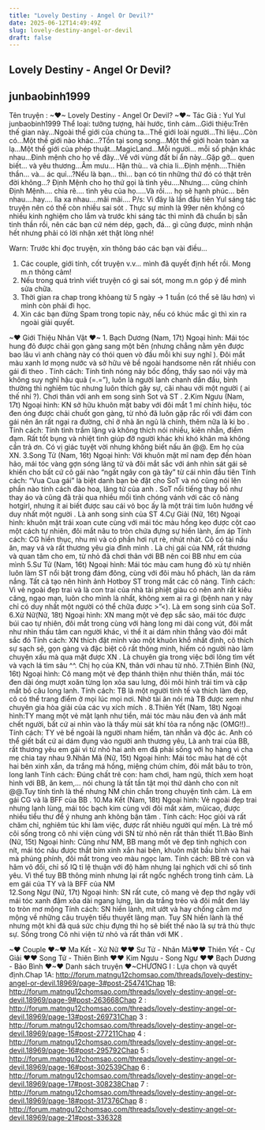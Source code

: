 ```yaml
---
title: "Lovely Destiny - Angel Or Devil?"
date: 2025-06-12T14:49:49Z
slug: lovely-destiny-angel-or-devil
draft: false
---
```


## Lovely Destiny - Angel Or Devil?

## junbaobinh1999

Tên truyện : ~♥~ Lovely Destiny - Angel Or Devil? ~♥~
Tác Giả : Yul Yul junbaobinh1999
Thể loại: tưởng tượng, hài hước, tình cảm...Giới thiệu:Trên thế gian này…Ngoài thể giới của chúng ta…Thế giới loài người…Thì liệu…Còn có…Một thế giới nào khác…?Tồn tại song song…Một thế giới hoàn toàn xa lạ…Một thế giới của phép thuật…MagicLand…Mỗi người… mỗi số phận khác nhau…Đinh mệnh cho họ về đây…Về với vùng đất bí ẩn này…Gặp gỡ… quen biết… và yêu thương…Âm mưu… Hận thù… và chia li…Định mệnh....Thiên thần... và... ác quỉ...?Nếu là bạn... thì... bạn có tin những thứ đó có thật trên đời không...? Định Mệnh cho họ thứ gọi là tình yêu....Nhưng.... cũng chính Định Mệnh.... chia rẽ.... tình yêu của họ.....Và rồi.... họ sẽ hạnh phúc... bên nhau....hay.... lìa xa nhau....mãi mãi....
P/s: Vì đây là lần đầu tiên Yul sáng tác truyện nên có thể còn nhiều sai sót . Thực sự mình là 99er nên không có nhiều kinh nghiệm cho lắm và trước khi sáng tác thì mình đã chuẩn bị sẵn tinh thần rồi, nên các bạn cứ ném dép, gạch, đá... gì cũng được, mình nhận hết nhưng phải có lời nhận xét thật lòng nhé!
 
Warn: Trước khi đọc truyện, xin thông báo các bạn vài điều...
1. Các couple, giới tính, cốt truyện v.v… mình đã quyết định hết rồi. Mong m.n thông cảm! 
2. Nếu trong quá trình viết truyện có gì sai sót, mong m.n góp ý để mình sửa chữa.
3. Thời gian ra chap trong khỏang từ 5 ngày -> 1 tuần (có thể sẽ lâu hơn) vì mình còn phải đi học.
4. Xin các bạn đừng Spam trong topic này, nếu có khúc mắc gì thì xin ra ngoài giải quyết.
 
 
 
 ~♥ Giới Thiệu Nhân Vật ♥~ 1. Bạch Dương (Nam, 17t) Ngoại hình: Mái tóc hung đỏ được chải gọn gàng sang một bên (nhưng chẳng nằm yên được bao lâu vì anh chàng này có thói quen vò đầu mỗi khi suy nghĩ ). Đôi mắt màu xanh lơ mọng nước và sở hữu vẻ bề ngoài handsome nên rất nhiều con gái đi theo . Tính cách: Tính tình nóng nảy bốc đồng, thấy sao nói vậy mà không suy nghĩ hậu quả (=.=”), luôn là người lanh chanh dần đầu, bình thường thì nghiêm túc nhưng luôn thích gây sự, cãi nhau với một người ( ai thế nhỉ ?). Chơi thân với anh em song sinh Sot và ST . 2.Kim Ngưu (Nam, 17t) Ngoại hình: KN sở hữu khuôn mặt baby với đôi mắt 1 mí chính hiệu, tóc đen óng được chải chuốt gon gàng, từ nhỏ đã luôn gặp rắc rối với đám con gái nên ăn rất ngại ra đường, chỉ ở nhà ăn ngủ là chính, thêm nữa là ki bo .  Tính cách: Tính tình trầm lặng và không thích nói nhiều, kiên nhẫn, điềm đạm. Rất tốt bụng và nhiệt tình giúp đỡ người khác khi khó khăn mà không cần trả ơn. Có vị giác tuyệt vời nhưng không biết nấu ăn @@. Em họ của XN. 3.Song Tử (Nam, 16t) Ngoại hình: Với khuôn mặt mĩ nam đẹp đến hòan hảo, mái tóc vàng gợn sóng lãng tử và đôi mắt sắc với ánh nhìn sát gái sẽ khiến cho bất cứ cô gái nào “ngất ngây con gà tây” từ cái nhìn đầu tiên Tính cách: “Vua Cua gái” là biệt danh bạn bè đặt cho SoT và nó cũng nói lên phần nào tính cách đào hoa, lãng tử của anh . SoT nổi tiếng thay bồ như thay áo và cũng đã trải qua nhiều mối tình chóng vánh với các cô nàng hotgirl, nhưng ít ai biết được sau cái vỏ bọc ấy là một trái tim luôn hướng về duy nhất một người . Là anh song sinh của ST 
 4.Cự Giải (Nữ, 16t) Ngoại hình: khuôn mặt trái xoan cute cùng với mái tóc màu hồng kẹo được cột cao một cách tự nhiên, đôi mắt nâu to tròn chứa đựng sự hiền lành, ấm áp Tính cách: CG hiền thục, nhu mì và có phần hơi rụt rè, nhút nhát. Cô có tài nấu ăn, may vá và rất thương yêu gia đình mình . Là chị gái của NM, rất thương và quan tâm cho em, từ nhỏ đã chơi thân với BB nên coi BB như em của mình  5.Sư Tử (Nam, 16t) Ngoại hình: Mái tóc màu cam hung đỏ xù tự nhiên luôn làm ST nổi bật trong đám đông, cùng với đôi màu hổ phách, làn da rám nắng. Tất cả tạo nên hình ảnh Hotboy ST trong mắt các cô nàng. Tính cách: Vì vẻ ngoài đẹp trai và là con trai của nhà tài phiệt giàu có nên anh rất kiêu căng, ngạo mạn, luôn cho mình là nhất, không xem ai ra gì (bệnh nan y này chỉ có duy nhất một người có thể chữa được >”<). Là em song sinh của SoT. 
 6.Xử Nữ(Nữ, 18t) Ngoại hình: XN mang một vẻ đẹp sắc sảo, mái tóc được búi cao tự nhiên, đôi mắt trong cùng với hàng long mi dài cong vút, đôi mắt như nhìn thấu tâm can người khác, vì thế ít ai dám nhìn thẳng vào đôi mắt sắc đó Tính cách: XN thích đặt mình vào một khuôn khổ nhất định, cô thích sự sạch sẽ, gọn gàng và đặc biệt cô rất thông minh, hiếm có người nào làm chuyện xấu mà qua mặt được XN . Là chuyên gia trong việc bới lông tìm vết và vạch lá tìm sâu ^^. Chị họ của KN, thân với nhau từ nhỏ.  7.Thiên Bình (Nữ, 16t) Ngoại hình: Cô mang một vẻ đẹp thánh thiện như thiên thần, mái tóc đen dài óng mượt xoăn từng lọn xõa sau lưng, đôi môi hình trái tim và cặp mắt bồ câu long lanh. Tính cách: TB là một người tinh tế và thích làm đẹp, cô có thể trang điểm ở mọi lúc mọi nơi. Nhờ tài ăn nói mà TB được xem như chuyên gia hòa giải của các vụ xích mích . 8.Thiên Yết (Nam, 18t)  Ngoại hình:TY mang một vẻ mặt lạnh như tiền, mái tóc màu nâu đen và ánh mắt chết người, bất cứ ai nhìn vào là thấy mùi sát khí tỏa ra nồng nặc (OMG!!).. Tính cách: TY vẻ bề ngoài là người nham hiểm, tàn nhẫn và độc ác. Anh có thể giết bất cứ ai dám đụng vào người anh thương yêu, Là anh trai của BB, rất thương yêu em gái vì từ nhỏ hai anh em đã phải sống với họ hàng vì cha mẹ chia tay nhau 
 9.Nhân Mã (Nữ, 15t) Ngoại hình: Mái tóc màu hạt dẻ cột hai bên xinh xắn, da trắng má hồng, miệng chúm chím, đôi mắt bâu to tròn, long lanh Tính cách: Đúng chất trẻ con: ham chơi, ham ngủ, thích xem hoạt hình với BB, ăn kem,… nói chung là tất tần tật mọi thứ dành cho con nít @@.Tuy tính tình là thế nhưng NM chin chắn trong chuyện tình cảm. Là em gái CG và là BFF của BB . 10.Ma Kết (Nam, 18t) Ngoại hình: Vẻ ngoài đẹp trai nhưng lạnh lùng, mái tóc bạch kim cùng với đôi mắt xám, mũicao, được nhiều tiểu thư để ý nhưng anh không bận tâm . Tính cách: Học giỏi và rất chăm chỉ, nghiêm túc khi làm việc, được rất nhiêu người quí mến. Là trẻ mồ côi sống trong cô nhi viện cùng với SN từ nhỏ nên rất thân thiết 11.Bảo Bình (Nữ, 15t) Ngoại hình: Cũng như NM, BB mang mốt vẻ đẹp tinh nghịch con nít, mái tóc nâu được thắt bím xinh xắn hai bên, khuôn mặt bầu bĩnh và hai mà phúng phính, đôi mắt trong veo màu ngọc lam. Tính cách: BB trẻ con và hâm vô đối, chỉ số IQ tỉ lệ thuận với độ hâm nhưng lại nghịch với chỉ số tình yêu. Vì thế tuy BB thông minh nhưng lại rất ngốc nghếch trong tình cảm. Là em gái của TY và là BFF của NM  
 12.Song Ngư (Nữ, 17t) Ngoại hình: SN rất cute, cô mang vẻ đẹp thơ ngây với mái tóc xanh đậm xõa dài ngang lưng, làn da trắng trẻo và đôi mắt đen láy to tròn mơ mộng Tính cách: SN hiền lành, mít ướt và hay chống cằm mơ mộng về những câu truyện tiểu thuyết lãng mạn. Tuy SN hiền lành là thế nhưng một khi đã quá sức chịu đựng thì họ sẽ biết thế nào là sự trả thù thực sự. Sống trong Cô nhi viện từ nhỏ và rất thân với MK . 
 
 ~♥ Couple ♥~♥ Ma Kết - Xử Nữ ♥♥ Sư Tử - Nhân Mã♥♥ Thiên Yết - Cự Giải ♥♥ Song Tử - Thiên Bình ♥♥ Kim Ngưu - Song Ngư ♥♥ Bạch Dương - Bảo Bình ♥~♥ Danh sách truyện ♥~CHƯƠNG I : Lựa chọn và quyết định.Chap 1A: http://forum.matngu12chomsao.com/threads/lovely-destiny-angel-or-devil.18969/page-3#post-254741Chap 1B: http://forum.matngu12chomsao.com/threads/lovely-destiny-angel-or-devil.18969/page-9#post-263668Chap 2 : http://forum.matngu12chomsao.com/threads/lovely-destiny-angel-or-devil.18969/page-13#post-269731Chap 3 : http://forum.matngu12chomsao.com/threads/lovely-destiny-angel-or-devil.18969/page-15#post-277211Chap 4 : http://forum.matngu12chomsao.com/threads/lovely-destiny-angel-or-devil.18969/page-16#post-295792Chap 5 : http://forum.matngu12chomsao.com/threads/lovely-destiny-angel-or-devil.18969/page-16#post-302539Chap 6 : http://forum.matngu12chomsao.com/threads/lovely-destiny-angel-or-devil.18969/page-17#post-308238Chap 7 : http://forum.matngu12chomsao.com/threads/lovely-destiny-angel-or-devil.18969/page-18#post-317376Chap 8 : http://forum.matngu12chomsao.com/threads/lovely-destiny-angel-or-devil.18969/page-21#post-336328